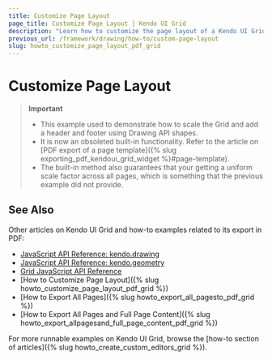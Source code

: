 ```yaml
---
title: Customize Page Layout
page_title: Customize Page Layout | Kendo UI Grid
description: "Learn how to customize the page layout of a Kendo UI Grid in PDF."
previous_url: /framework/drawing/how-to/custom-page-layout
slug: howto_customize_page_layout_pdf_grid
---
```


# Customize Page Layout

> **Important**
> * This example used to demonstrate how to scale the Grid and add a header and footer using Drawing API shapes.
> * It is now an obsoleted built-in functionality. Refer to the article on [PDF export of a page template]({% slug exporting_pdf_kendoui_grid_widget %}#page-template).
> * The built-in method also guarantees that your getting a uniform scale factor across all pages, which is something that the previous example did not provide.

## See Also

Other articles on Kendo UI Grid and how-to examples related to its export in PDF:

* [JavaScript API Reference: kendo.drawing](/api/javascript/drawing)
* [JavaScript API Reference: kendo.geometry](/api/javascript/geometry)
* [Grid JavaScript API Reference](/api/javascript/ui/grid)
* [How to Customize Page Layout]({% slug howto_customize_page_layout_pdf_grid %})
* [How to Export All Pages]({% slug howto_export_all_pagesto_pdf_grid %})
* [How to Export All Pages and Full Page Content]({% slug howto_export_allpagesand_full_page_content_pdf_grid %})

For more runnable examples on Kendo UI Grid, browse the [how-to section of articles]({% slug howto_create_custom_editors_grid %}).
